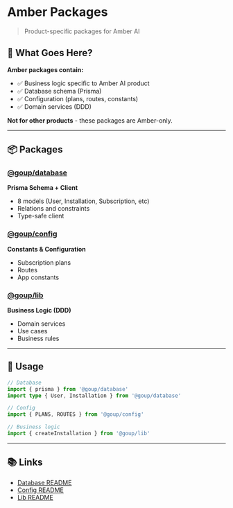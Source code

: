 # Amber Packages

> Product-specific packages for Amber AI

## 🎯 What Goes Here?

**Amber packages contain:**
- ✅ Business logic specific to Amber AI product
- ✅ Database schema (Prisma)
- ✅ Configuration (plans, routes, constants)
- ✅ Domain services (DDD)

**Not for other products** - these packages are Amber-only.

---

## 📦 Packages

### [@goup/database](./database/README.md)
**Prisma Schema + Client**
- 8 models (User, Installation, Subscription, etc)
- Relations and constraints
- Type-safe client

### [@goup/config](./config/README.md)
**Constants & Configuration**
- Subscription plans
- Routes
- App constants

### [@goup/lib](./lib/README.md)
**Business Logic (DDD)**
- Domain services
- Use cases
- Business rules

---

## 🚀 Usage

```typescript
// Database
import { prisma } from '@goup/database'
import type { User, Installation } from '@goup/database'

// Config
import { PLANS, ROUTES } from '@goup/config'

// Business logic
import { createInstallation } from '@goup/lib'
```

---

## 📚 Links

- [Database README](./database/README.md)
- [Config README](./config/README.md)
- [Lib README](./lib/README.md)
